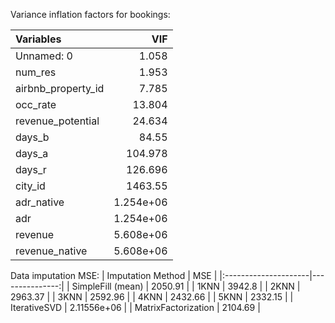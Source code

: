 Variance inflation factors for bookings:


|  Variables         |   VIF          |
|:-------------------|---------------:|
| Unnamed: 0         |    1.058       |
| num_res            |    1.953       |
| airbnb_property_id |    7.785       |
| occ_rate           |   13.804       |
| revenue_potential  |   24.634       |
| days_b             |   84.55        |
| days_a             |  104.978       |
| days_r             |  126.696       |
| city_id            | 1463.55        |
| adr_native         |    1.254e+06   |
| adr                |    1.254e+06   |
| revenue            |    5.608e+06   |
| revenue_native     |    5.608e+06   |


Data imputation MSE:
|   Imputation Method  |    MSE         |
|:---------------------|---------------:|
| SimpleFill (mean)    | 2050.91        |
| 1KNN                 | 3942.8         |
| 2KNN                 | 2963.37        |
| 3KNN                 | 2592.96        |
| 4KNN                 | 2432.66        |
| 5KNN                 | 2332.15        |
| IterativeSVD        |    2.11556e+06 |
| MatrixFactorization | 2104.69        |
